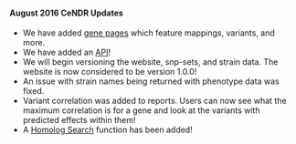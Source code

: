 #### August 2016 CeNDR Updates

* We have added [gene pages](/gene/pot-2) which feature mappings, variants, and more.
* We have added an [API](https://docs.elegansvariation.apiary.io/)!
* We will begin versioning the website, snp-sets, and strain data. The website is now considered to be version 1.0.0!
* An issue with strain names being returned with phenotype data was fixed.
* Variant correlation was added to reports. Users can now see what the maximum correlation is for a gene and look at the variants with predicted effects within them!
* A [Homolog Search](/data/browser/) function has been added!